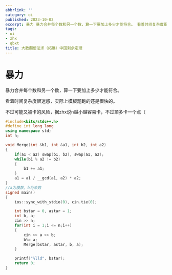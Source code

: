 ```yaml
---
abbrlink: ''
category: oi
published: 2023-10-02
excerpt: 暴力 暴力合并每个数和另一个数，算一下要加上多少才能符合。 看着时间复杂度很迷惑，实际上模板题跑的还是很快的。 不过可能又被卡的风险，据zhx说n越小越容易卡，不过顶多卡一个点（
tags:
- oi
- zhx
- qbxt
title: 大数翻倍法求（拓展）中国剩余定理
---
```

# 暴力

暴力合并每个数和另一个数，算一下要加上多少才能符合。

看着时间复杂度很迷惑，实际上模板题跑的还是很快的。

不过可能又被卡的风险，据zhx说n越小越容易卡，不过顶多卡一个点（

```cpp
#include<bits/stdc++.h>
#define int long long
using namespace std;
int n;

void Merge(int &b1, int &a1, int b2, int a2)
{
	if(a1 < a2) swap(b1, b2), swap(a1, a2);
	while(b1 % a2 != b2)
	{
		b1 += a1;
	}
	a1 = a1 / __gcd(a1, a2) * a2;
}
//a为模数，b为余数 
signed main()
{
	ios::sync_with_stdio(0), cin.tie(0);

	int bstar = 0, astar = 1;
	int b, a;
	cin >> n;
	for(int i = 1;i <= n;i++)
	{
		cin >> a >> b;
		b%= a;
		Merge(bstar, astar, b, a);
	}

	printf("%lld", bstar);
	return 0;
}
```
